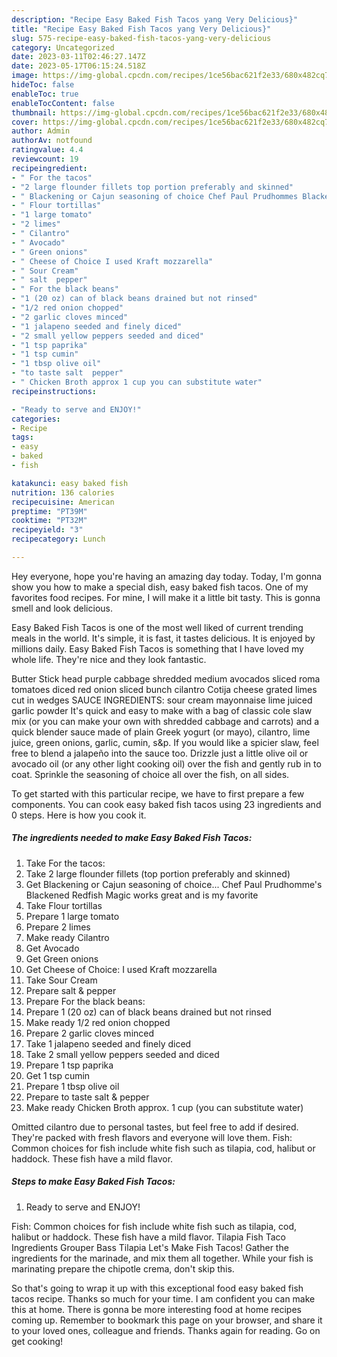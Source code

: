 ```yaml
---
description: "Recipe Easy Baked Fish Tacos yang Very Delicious}"
title: "Recipe Easy Baked Fish Tacos yang Very Delicious}"
slug: 575-recipe-easy-baked-fish-tacos-yang-very-delicious
category: Uncategorized
date: 2023-03-11T02:46:27.147Z
date: 2023-05-17T06:15:24.518Z
image: https://img-global.cpcdn.com/recipes/1ce56bac621f2e33/680x482cq70/easy-baked-fish-tacos-recipe-main-photo.jpg
hideToc: false
enableToc: true
enableTocContent: false
thumbnail: https://img-global.cpcdn.com/recipes/1ce56bac621f2e33/680x482cq70/easy-baked-fish-tacos-recipe-main-photo.jpg
cover: https://img-global.cpcdn.com/recipes/1ce56bac621f2e33/680x482cq70/easy-baked-fish-tacos-recipe-main-photo.jpg
author: Admin
authorAv: notfound
ratingvalue: 4.4
reviewcount: 19
recipeingredient:
- " For the tacos"
- "2 large flounder fillets top portion preferably and skinned"
- " Blackening or Cajun seasoning of choice Chef Paul Prudhommes Blackened Redfish Magic works great and is my favorite"
- " Flour tortillas"
- "1 large tomato"
- "2 limes"
- " Cilantro"
- " Avocado"
- " Green onions"
- " Cheese of Choice I used Kraft mozzarella"
- " Sour Cream"
- " salt  pepper"
- " For the black beans"
- "1 (20 oz) can of black beans drained but not rinsed"
- "1/2 red onion chopped"
- "2 garlic cloves minced"
- "1 jalapeno seeded and finely diced"
- "2 small yellow peppers seeded and diced"
- "1 tsp paprika"
- "1 tsp cumin"
- "1 tbsp olive oil"
- "to taste salt  pepper"
- " Chicken Broth approx 1 cup you can substitute water"
recipeinstructions:

- "Ready to serve and ENJOY!"
categories:
- Recipe
tags:
- easy
- baked
- fish

katakunci: easy baked fish 
nutrition: 136 calories
recipecuisine: American
preptime: "PT39M"
cooktime: "PT32M"
recipeyield: "3"
recipecategory: Lunch

---
```



Hey everyone, hope you're having an amazing day today. Today, I'm gonna show you how to make a special dish, easy baked fish tacos. One of my favorites food recipes. For mine, I will make it a little bit tasty. This is gonna smell and look delicious.

Easy Baked Fish Tacos is one of the most well liked of current trending meals in the world. It's simple, it is fast, it tastes delicious. It is enjoyed by millions daily. Easy Baked Fish Tacos is something that I have loved my whole life. They're nice and they look fantastic.

Butter Stick head purple cabbage shredded medium avocados sliced roma tomatoes diced red onion sliced bunch cilantro Cotija cheese grated limes cut in wedges SAUCE INGREDIENTS: sour cream mayonnaise lime juiced garlic powder It&#39;s quick and easy to make with a bag of classic cole slaw mix (or you can make your own with shredded cabbage and carrots) and a quick blender sauce made of plain Greek yogurt (or mayo), cilantro, lime juice, green onions, garlic, cumin, s&amp;p. If you would like a spicier slaw, feel free to blend a jalapeño into the sauce too. Drizzle just a little olive oil or avocado oil (or any other light cooking oil) over the fish and gently rub in to coat. Sprinkle the seasoning of choice all over the fish, on all sides.


To get started with this particular recipe, we have to first prepare a few components. You can cook easy baked fish tacos using 23 ingredients and 0 steps. Here is how you cook it.

<!--inarticleads1-->

##### The ingredients needed to make Easy Baked Fish Tacos:

1. Take  For the tacos:
1. Take 2 large flounder fillets (top portion preferably and skinned)
1. Get  Blackening or Cajun seasoning of choice... Chef Paul Prudhomme&#39;s Blackened Redfish Magic works great and is my favorite
1. Take  Flour tortillas
1. Prepare 1 large tomato
1. Prepare 2 limes
1. Make ready  Cilantro
1. Get  Avocado
1. Get  Green onions
1. Get  Cheese of Choice: I used Kraft mozzarella
1. Take  Sour Cream
1. Prepare  salt &amp; pepper
1. Prepare  For the black beans:
1. Prepare 1 (20 oz) can of black beans drained but not rinsed
1. Make ready 1/2 red onion chopped
1. Prepare 2 garlic cloves minced
1. Take 1 jalapeno seeded and finely diced
1. Take 2 small yellow peppers seeded and diced
1. Prepare 1 tsp paprika
1. Get 1 tsp cumin
1. Prepare 1 tbsp olive oil
1. Prepare to taste salt &amp; pepper
1. Make ready  Chicken Broth approx. 1 cup (you can substitute water)


Omitted cilantro due to personal tastes, but feel free to add if desired. They&#39;re packed with fresh flavors and everyone will love them. Fish: Common choices for fish include white fish such as tilapia, cod, halibut or haddock. These fish have a mild flavor. 

<!--inarticleads2-->

##### Steps to make Easy Baked Fish Tacos:


1. Ready to serve and ENJOY!

Fish: Common choices for fish include white fish such as tilapia, cod, halibut or haddock. These fish have a mild flavor. Tilapia Fish Taco Ingredients Grouper Bass Tilapia Let&#39;s Make Fish Tacos! Gather the ingredients for the marinade, and mix them all together. While your fish is marinating prepare the chipotle crema, don&#39;t skip this. 

So that's going to wrap it up with this exceptional food easy baked fish tacos recipe. Thanks so much for your time. I am confident you can make this at home. There is gonna be more interesting food at home recipes coming up. Remember to bookmark this page on your browser, and share it to your loved ones, colleague and friends. Thanks again for reading. Go on get cooking!

